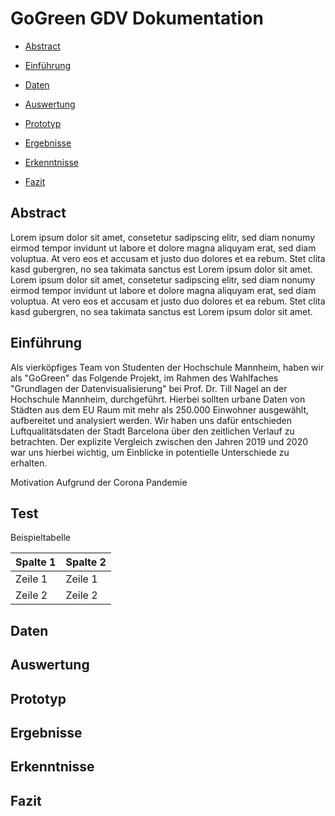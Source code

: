 # GoGreen GDV Dokumentation

* [Abstract](#abstract)

* [Einführung](#einfuehrung)

* [Daten](#daten)

* [Auswertung](#auswertung)

* [Prototyp](#prototyp)

* [Ergebnisse](#ergebnisse)

* [Erkenntnisse](#erkenntnisse)

* [Fazit](#fazit)



## <a name="abstract"></a> Abstract 

Lorem ipsum dolor sit amet, consetetur sadipscing elitr, sed diam nonumy eirmod tempor invidunt ut labore et dolore magna aliquyam erat, sed diam voluptua. At vero eos et accusam et justo duo dolores et ea rebum. Stet clita kasd gubergren, no sea takimata sanctus est Lorem ipsum dolor sit amet. Lorem ipsum dolor sit amet, consetetur sadipscing elitr, sed diam nonumy eirmod tempor invidunt ut labore et dolore magna aliquyam erat, sed diam voluptua. At vero eos et accusam et justo duo dolores et ea rebum. Stet clita kasd gubergren, no sea takimata sanctus est Lorem ipsum dolor sit amet.

## <a name="einfuehrung"></a> Einführung

Als vierköpfiges Team von Studenten der Hochschule Mannheim, haben wir als "GoGreen" das Folgende Projekt, im Rahmen des Wahlfaches "Grundlagen der Datenvisualisierung" bei Prof. Dr. Till Nagel an der Hochschule Mannheim, durchgeführt. Hierbei sollten urbane Daten von Städten aus dem EU Raum mit mehr als 250.000 Einwohner ausgewählt, aufbereitet und analysiert werden. Wir haben uns dafür entschieden Luftqualitätsdaten der Stadt Barcelona über den zeitlichen Verlauf zu betrachten. Der explizite Vergleich zwischen den Jahren 2019 und 2020 war uns hierbei wichtig, um Einblicke in potentielle Unterschiede zu erhalten.

Motivation
Aufgrund der Corona Pandemie 




## Test

Beispieltabelle

Spalte 1 | Spalte 2 
------------ | -------
Zeile 1 | Zeile 1
Zeile 2 | Zeile 2

## <a name="daten"></a> Daten 

## <a name="auswertung"></a> Auswertung

## <a name="prototyp"></a> Prototyp

## <a name="ergebnisse"></a> Ergebnisse

## <a name="erkenntnisse"></a> Erkenntnisse

## <a name="fazit"></a> Fazit
